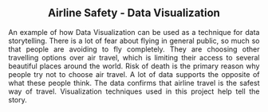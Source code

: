<h2 align="center">Airline Safety - Data Visualization</h2>
<p align="justify">An example of how Data Visualization can be used as a technique for data storytelling. There is a lot of fear about flying in general public, so much so that people are avoiding to fly completely. They are choosing other travelling options over air travel, which is limiting their access to several beautiful places around the world. Risk of death is the primary reason why people try not to choose air travel. A lot of data supports the opposite of what these people think. The data confirms that airline travel is the safest way of travel. Visualization techniques used in this project help tell the story.</p>
